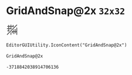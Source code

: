 # GridAndSnap@2x `32x32`
<img src="/img/GridAndSnap@2x.png" width=32 height=32>

``` CSharp
EditorGUIUtility.IconContent("GridAndSnap@2x")
```
```
GridAndSnap@2x
```
```
-3718842038914706136
```
